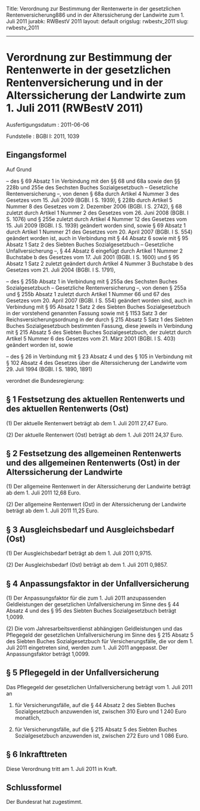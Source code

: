 Title: Verordnung zur Bestimmung der Rentenwerte in der gesetzlichen Rentenversicherung886
  und in der Alterssicherung der Landwirte zum 1. Juli 2011
jurabk: RWBestV 2011
layout: default
origslug: rwbestv_2011
slug: rwbestv_2011

---

# Verordnung zur Bestimmung der Rentenwerte in der gesetzlichen Rentenversicherung und in der Alterssicherung der Landwirte zum 1. Juli 2011 (RWBestV 2011)

Ausfertigungsdatum
:   2011-06-06

Fundstelle
:   BGBl I: 2011, 1039


## Eingangsformel

Auf Grund

–   des § 69 Absatz 1 in Verbindung mit den §§ 68 und 68a sowie den §§
    228b und 255e des Sechsten Buches Sozialgesetzbuch – Gesetzliche
    Rentenversicherung –, von denen § 68a durch Artikel 4 Nummer 3 des
    Gesetzes vom 15. Juli 2009 (BGBl. I S. 1939), § 228b durch Artikel 5
    Nummer 8 des Gesetzes vom 2. Dezember 2006 (BGBl. I S. 2742), § 68
    zuletzt durch Artikel 1 Nummer 2 des Gesetzes vom 26. Juni 2008 (BGBl.
    I S. 1076) und § 255e zuletzt durch Artikel 4 Nummer 12 des Gesetzes
    vom 15. Juli 2009 (BGBl. I S. 1939) geändert worden sind, sowie § 69
    Absatz 1 durch Artikel 1 Nummer 21 des Gesetzes vom 20. April 2007
    (BGBl. I S. 554) geändert worden ist, auch in Verbindung mit § 44
    Absatz 6 sowie mit § 95 Absatz 1 Satz 2 des Siebten Buches
    Sozialgesetzbuch – Gesetzliche Unfallversicherung –, § 44 Absatz 6
    eingefügt durch Artikel 1 Nummer 2 Buchstabe b des Gesetzes vom 17.
    Juli 2001 (BGBl. I S. 1600) und § 95 Absatz 1 Satz 2 zuletzt geändert
    durch Artikel 4 Nummer 3 Buchstabe b des Gesetzes vom 21. Juli 2004
    (BGBl. I S. 1791),


–   des § 255b Absatz 1 in Verbindung mit § 255a des Sechsten Buches
    Sozialgesetzbuch – Gesetzliche Rentenversicherung –, von denen § 255a
    und § 255b Absatz 1 zuletzt durch Artikel 1 Nummer 66 und 67 des
    Gesetzes vom 20. April 2007 (BGBl. I S. 554) geändert worden sind,
    auch in Verbindung mit § 95 Absatz 1 Satz 2 des Siebten Buches
    Sozialgesetzbuch in der vorstehend genannten Fassung sowie mit § 1153
    Satz 3 der Reichsversicherungsordnung in der durch § 215 Absatz 5 Satz
    1 des Siebten Buches Sozialgesetzbuch bestimmten Fassung, diese
    jeweils in Verbindung mit § 215 Absatz 5 des Siebten Buches
    Sozialgesetzbuch, der zuletzt durch Artikel 5 Nummer 6 des Gesetzes
    vom 21. März 2001 (BGBl. I S. 403) geändert worden ist, sowie


–   des § 26 in Verbindung mit § 23 Absatz 4 und des § 105 in Verbindung
    mit § 102 Absatz 4 des Gesetzes über die Alterssicherung der Landwirte
    vom 29. Juli 1994 (BGBl. I S. 1890, 1891)



verordnet die Bundesregierung:


## § 1 Festsetzung des aktuellen Rentenwerts und des aktuellen Rentenwerts (Ost)

(1) Der aktuelle Rentenwert beträgt ab dem 1. Juli 2011 27,47 Euro.

(2) Der aktuelle Rentenwert (Ost) beträgt ab dem 1. Juli 2011 24,37
Euro.


## § 2 Festsetzung des allgemeinen Rentenwerts und des allgemeinen Rentenwerts (Ost) in der Alterssicherung der Landwirte

(1) Der allgemeine Rentenwert in der Alterssicherung der Landwirte
beträgt ab dem 1. Juli 2011 12,68 Euro.

(2) Der allgemeine Rentenwert (Ost) in der Alterssicherung der
Landwirte beträgt ab dem 1. Juli 2011 11,25 Euro.


## § 3 Ausgleichsbedarf und Ausgleichsbedarf (Ost)

(1) Der Ausgleichsbedarf beträgt ab dem 1. Juli 2011 0,9715.

(2) Der Ausgleichsbedarf (Ost) beträgt ab dem 1. Juli 2011 0,9857.


## § 4 Anpassungsfaktor in der Unfallversicherung

(1) Der Anpassungsfaktor für die zum 1. Juli 2011 anzupassenden
Geldleistungen der gesetzlichen Unfallversicherung im Sinne des § 44
Absatz 4 und des § 95 des Siebten Buches Sozialgesetzbuch beträgt
1,0099.

(2) Die vom Jahresarbeitsverdienst abhängigen Geldleistungen und das
Pflegegeld der gesetzlichen Unfallversicherung im Sinne des § 215
Absatz 5 des Siebten Buches Sozialgesetzbuch für Versicherungsfälle,
die vor dem 1. Juli 2011 eingetreten sind, werden zum 1. Juli 2011
angepasst. Der Anpassungsfaktor beträgt 1,0099.


## § 5 Pflegegeld in der Unfallversicherung

Das Pflegegeld der gesetzlichen Unfallversicherung beträgt vom 1. Juli
2011 an

1.  für Versicherungsfälle, auf die § 44 Absatz 2 des Siebten Buches
    Sozialgesetzbuch anzuwenden ist, zwischen 310 Euro und 1 240 Euro
    monatlich,


2.  für Versicherungsfälle, auf die § 215 Absatz 5 des Siebten Buches
    Sozialgesetzbuch anzuwenden ist, zwischen 272 Euro und 1 086 Euro.





## § 6 Inkrafttreten

Diese Verordnung tritt am 1. Juli 2011 in Kraft.


## Schlussformel

Der Bundesrat hat zugestimmt.

